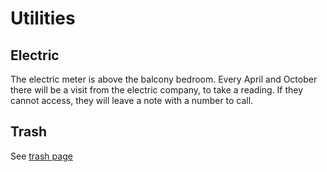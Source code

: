 # Utilities

## Electric

The electric meter is above the balcony bedroom.  Every April and October there will be a visit from the electric company, to take a reading.  If they cannot access, they will leave a note with a number to call.

## Trash

See [trash page](/trash.md)
